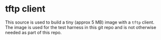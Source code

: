 tftp client
===========

This source is used to build a tiny (approx 5 MB) image with a `tftp` client.
The image is used for the test harness in this git repo and is not otherwise
needed as part of this repo.

